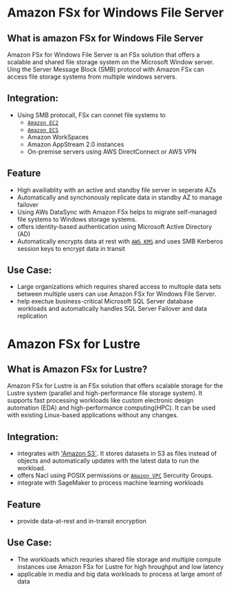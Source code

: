 # Amazon FSx for Windows File Server
## What is amazon FSx for Windows File Server
Amazon FSx for Windows File Server is an FSx solution that offers a scalable and shared file storage system on the Microsoft Window server. Uing the Server Message Block (SMB) protocol with Amazon FSx can access file storage systems from multiple windows servers.

## Integration:
- Using SMB protocall, FSx can connet file systems to 
    - [`Amazon EC2`](./EC2.md)
    - [`Amazon ECS`](./ECS.md)
    - Amazon WorkSpaces
    - Amazon AppStream 2.0 instances
    - On-premise servers using AWS DirectConnect or AWS VPN

## Feature
- High availiablity with an active and standby file server in seperate AZs
- Automatically and synchonously replicate data in standby AZ to manage failover
- Using AWs DataSync with Amazon FSx helps to migrate self-managed file systems to Windows storage systems.
- offers identity-based authentication using Microsoft Active Directory (AD)
- Automatically encrypts data at rest with [`AWS KMS`](./KMS.md) and uses SMB Kerberos session keys to encrypt data in transit

## Use Case:
- Large organizations which requires shared access to multople data sets between multiple users can use Amazon FSx for Windows File Server.
- help exectue business-critical Microsoft SQL Server database workloads and automatically handles SQL Server Failover and data replication

# Amazon FSx for Lustre
## What is Amazon FSx for Lustre?
Amazon FSx for Lustre is an FSx solution that offers scalable storage for the Lustre system (parallel and high-performance file storage system). It supports fast processing workloads like custom electronic design automation (EDA) and high-performance computing(HPC). It can be used with existing Linux-based applications without any changes. 

## Integration:
- integrates with ['Amazon S3`](./S3.md). It stores datasets in S3 as files instead of objects and automatically updates with the latest data to run the workload. 
- offers Nacl using POSIX permissions or [`Amazon VPC`](./VPC.md) Sercurity Groups. 
- integrate with SageMaker to process machine learning workloads

## Feature
- provide data-at-rest and in-transit encryption

## Use Case:
- The workloads which requries shared file storage and multiple compute instances use Amazon FSx for Lustre for high hroughput and low latency
- applicable in media and big data workloads to process at large amont of data
